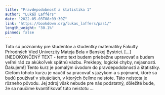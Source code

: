 ```yaml
---
title: "Pravdepodobnosť a štatistika 1"
author: "Lukáš Lafférs"
date: "2022-05-03T08:09:30Z"
link: "https://bookdown.org/lukas_laffers/pas1/"
length_weight: "30.1%"
pinned: false
---
```


Toto sú poznámky pre študentov a študentky matematiky Fakulty Prírodných Vied Univerzity Mateja Bela v Banskej Bystrici. [...] [NEDOKONČENÝ TEXT - tento text budem priebežne upravovať a budem veľmi rád za akúkoľvek spätnú väzbu. Preklepy, logické chyby, nejasnosti. Ďakujem!] Tento kurz je pomalým úvodom do pravdepodobnosti a štatistiky. Cieľom tohoto kurzu je naučiť sa pracovať s jazykom a s pojmami, ktoré sa budú používať v situáciách, v ktorých čelíme neistote. Táto neistota je rôzneho pôvodu. Jej zdroj však nebude pre nás podstatný, dôležité bude, že sa naučíme kvantifikovať túto neistotu ...
